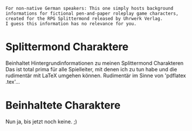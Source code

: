     For non-native German speakers: This one simply hosts background
    informations for fictional pen-and-paper roleplay game characters, 
    created for the RPG Splittermond released by Uhrwerk Verlag.
    I guess this information has no relevance for you. 

# Splittermond Charaktere
Beinhaltet Hintergrundinformationen zu meinen Splittermond Charakteren
Das ist total prima für alle Spielleiter, mit denen ich zu tun habe und die
rudimentär mit LaTeX umgehen können.
Rudimentär im Sinne von 'pdflatex <dateiname>.tex'...

# Beinhaltete Charaktere
Nun ja, bis jetzt noch keine. ;)
